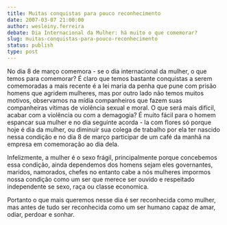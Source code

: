 ```yaml
---
title: Muitas conquistas para pouco reconhecimento
date: 2007-03-07 21:00:00
author: wesleiny.ferreira
debate: Dia Internacional da Mulher: há muito o que comemorar?
slug: muitas-conquistas-para-pouco-reconhecimento
status: publish 
type: post
---
```


No dia 8 de março comemora - se o dia internacional da mulher, o que temos para comemorar? É claro que temos bastante conquistas a serem comemoradas a mais recente é a lei maria da penha que pune com prisão homens que agridem mulheres, mas por outro lado não temos muitos motivos, observamos na mídia companheiros que fazem suas companheiras vítimas de violência sexual e moral. O que será mais difícil, acabar com a violência ou com a demagogia? É muito fácil para o homem espancar sua mulher e no dia seguinte acorda - la com flores só porque hoje é dia da mulher, ou diminuir sua colega de trabalho por ela ter nascido nessa condição e no dia 8 de março participar de um café da manhã na empresa em comemoração ao dia dela.   

Infelizmente, a mulher é o sexo frágil, principalmente porque concebemos essa condição, ainda dependemos dos homens sejam eles governantes, maridos, namorados, chefes no entanto cabe a nós mulheres impormos nossa condição como um ser que merece ser ouvido e respeitado independente se sexo, raça ou classe economica.   

Portanto o que mais queremos nesse dia é ser reconhecida como mulher, mas antes de tudo ser reconhecida como um ser humano capaz de amar, odiar, perdoar e sonhar.
